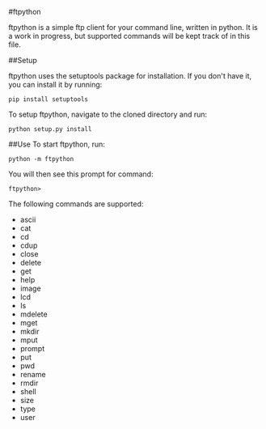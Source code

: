 #ftpython

ftpython is a simple ftp client for your command line, written in python. It is a work in progress, but supported commands will be kept track of in this file.

##Setup

ftpython uses the setuptools package for installation. If you don't have it, you can install it by running:

`pip install setuptools`

To setup ftpython, navigate to the cloned directory and run:

`python setup.py install`

##Use
To start ftpython, run:

`python -m ftpython`

You will then see this prompt for command:

`ftpython>`

The following commands are supported:
- ascii
- cat
- cd
- cdup
- close
- delete
- get
- help
- image
- lcd
- ls
- mdelete
- mget
- mkdir
- mput
- prompt
- put
- pwd
- rename
- rmdir
- shell
- size
- type
- user
